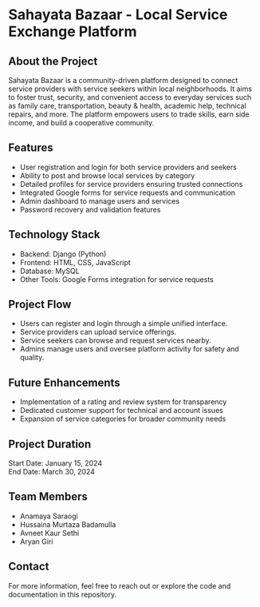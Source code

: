 # Sahayata Bazaar - Local Service Exchange Platform

## About the Project
Sahayata Bazaar is a community-driven platform designed to connect service providers with service seekers within local neighborhoods. It aims to foster trust, security, and convenient access to everyday services such as family care, transportation, beauty & health, academic help, technical repairs, and more. The platform empowers users to trade skills, earn side income, and build a cooperative community.

## Features
- User registration and login for both service providers and seekers
- Ability to post and browse local services by category
- Detailed profiles for service providers ensuring trusted connections
- Integrated Google forms for service requests and communication
- Admin dashboard to manage users and services
- Password recovery and validation features

## Technology Stack
- Backend: Django (Python)
- Frontend: HTML, CSS, JavaScript
- Database: MySQL
- Other Tools: Google Forms integration for service requests

## Project Flow
- Users can register and login through a simple unified interface.
- Service providers can upload service offerings.
- Service seekers can browse and request services nearby.
- Admins manage users and oversee platform activity for safety and quality.

## Future Enhancements
- Implementation of a rating and review system for transparency
- Dedicated customer support for technical and account issues
- Expansion of service categories for broader community needs

## Project Duration
Start Date: January 15, 2024  
End Date: March 30, 2024  

## Team Members

- Anamaya Saraogi 
- Hussaina Murtaza Badamulla
- Avneet Kaur Sethi
- Aryan Giri


## Contact
For more information, feel free to reach out or explore the code and documentation in this repository.
